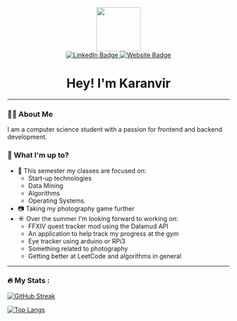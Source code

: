 <div id="header" align="center">
  <img src="https://media.giphy.com/media/juua9i2c2fA0AIp2iq/giphy.gif" width="100"/>
</div>

<div id="badges" align="center">
  <a href="https://www.linkedin.com/in/karanvirheer/">
    <img src="https://img.shields.io/badge/LinkedIn-blue?style=for-the-badge&logo=linkedin&logoColor=white" alt="LinkedIn Badge"/>
  </a>
  <a href="https://karanvirheer.com/">
    <img src="https://img.shields.io/badge/Website-grey?style=for-the-badge&logo=react&logoColor=white" alt="Website Badge"/>
  </a>
</div>

<div align="center">
  <img src="https://komarev.com/ghpvc/?username=karanvirheer&style=flat-square&color=blue" alt=""/>
</div>

<h1 align="center">
  Hey! I'm Karanvir
</h1>

---

### 👨‍💼 About Me

I am a computer science student with a passion for frontend and backend development.

### :seedling: What I'm up to?

* 📖 This semester my classes are focused on:
  * Start-up technologies
  * Data Mining
  * Algorithms
  * Operating Systems.
* 📷 Taking my photography game further
* ☀️ Over the summer I'm looking forward to working on:
  * FFXIV quest tracker mod using the Dalamud API
  * An application to help track my progress at the gym
  * Eye tracker using arduino or RPi3
  * Something related to photography
  * Getting better at LeetCode and algorithms in general
---

### :fire: My Stats :

[![GitHub Streak](http://github-readme-streak-stats.herokuapp.com?user=karanvirheer&theme=dark&background=000000)](https://git.io/streak-stats)

[![Top Langs](https://github-readme-stats.vercel.app/api/top-langs/?username=karanvirheer&exclude_repo=Pong-Game,Orbo-SourceFiles&theme=dark&hide=ASP)](https://github.com/anuraghazra/github-readme-stats)
